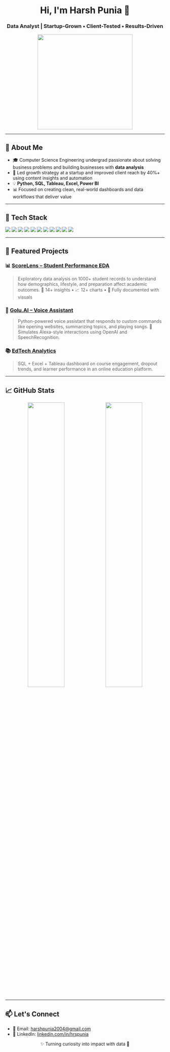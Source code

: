 <h1 align="center">Hi, I'm Harsh Punia 👋</h1>
<h3 align="center">Data Analyst | Startup-Grown • Client-Tested • Results-Driven</h3>

<p align="center">
  <img src="https://media3.giphy.com/media/v1.Y2lkPTc5MGI3NjExaDlvdDQzanNkNnR5b2QwNDZnNW1qYWM5cWpqbGkzNDZodWVoem4zaSZlcD12MV9pbnRlcm5hbF9naWZfYnlfaWQmY3Q9Zw/IPxtpkyoyNYqeXvnfh/giphy.gif" width="300" />
</p>

<hr />

## 📜 About Me

- 🎓 Computer Science Engineering undergrad passionate about solving business problems and building businesses with **data analysis**
- 🚀 Led growth strategy at a startup and improved client reach by 40%+ using content insights and automation
- 💡 **Python, SQL, Tableau, Excel, Power BI**
- 📊 Focused on creating clean, real-world dashboards and data workflows that deliver value

<hr />

## 🧰 Tech Stack

<p align="left">
  <img src="https://img.shields.io/badge/Python-3776AB?style=for-the-badge&logo=python&logoColor=white" />
  <img src="https://img.shields.io/badge/MySQL-005E87?style=for-the-badge&logo=mysql&logoColor=white" />
  <img src="https://img.shields.io/badge/Excel-217346?style=for-the-badge&logo=microsoft-excel&logoColor=white" />
  <img src="https://img.shields.io/badge/Tableau-E97627?style=for-the-badge&logo=tableau&logoColor=white" />
  <img src="https://img.shields.io/badge/Power%20BI-F2C811?style=for-the-badge&logo=powerbi&logoColor=black" />
  <img src="https://img.shields.io/badge/Pandas-150458?style=for-the-badge&logo=pandas&logoColor=white" />
  <img src="https://img.shields.io/badge/NumPy-013243?style=for-the-badge&logo=numpy&logoColor=white" />
  <img src="https://img.shields.io/badge/Matplotlib-11557C?style=for-the-badge&logo=plotly&logoColor=white" />
  <img src="https://img.shields.io/badge/Seaborn-46A2F1?style=for-the-badge&logo=python&logoColor=white" />
  <img src="https://img.shields.io/badge/Jupyter-F37626?style=for-the-badge&logo=jupyter&logoColor=white" />
  <img src="https://img.shields.io/badge/Git-F05032?style=for-the-badge&logo=git&logoColor=white" />
</p>

<hr />

## 🚀 Featured Projects

### 📊 [ScoreLens – Student Performance EDA](https://github.com/hrspunia/ScoreLens)
> Exploratory data analysis on 1000+ student records to understand how demographics, lifestyle, and preparation affect academic outcomes.
> 🧠 14+ insights • 📈 12+ charts • 📘 Fully documented with visuals

### 🧠 [Golu.AI – Voice Assistant](https://github.com/hrspunia/Golu.AI)
> Python-powered voice assistant that responds to custom commands like opening websites, summarizing topics, and playing songs. 
> 💬 Simulates Alexa-style interactions using OpenAI and SpeechRecognition.

### 📚 [EdTech Analytics](#)
> SQL + Excel + Tableau dashboard on course engagement, dropout trends, and learner performance in an online education platform.

<hr />

## 📈 GitHub Stats

<p align="center">
  <img width="48%" src="https://github-readme-stats.vercel.app/api?username=hrspunia&show_icons=true&theme=radical" />
  <img width="48%" src="https://github-readme-streak-stats.herokuapp.com/?user=hrspunia&theme=radical" />
</p>

<hr />

## 📫 Let's Connect

- 📧 Email: harshpunia2004@gmail.com  
- 💼 LinkedIn: [linkedin.com/in/hrspunia](https://linkedin.com/in/hrspunia)  


<p align="center">✨ Turning curiosity into impact with data 🚀</p>
